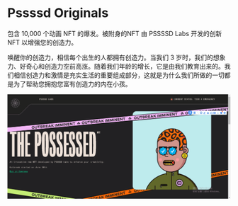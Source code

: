 # Pssssd Originals

包含 10,000 个动画 NFT 的爆发。被附身的NFT
由 PSSSSD Labs 开发的创新 NFT 以增强您的创造力。

唤醒你的创造力，相信每个出生的人都拥有创造力。当我们 3 岁时，我们的想象力、好奇心和创造力空前高涨。随着我们年龄的增长，它是由我们教育出来的。我们相信创造力和激情是充实生活的重要组成部分，这就是为什么我们所做的一切都是为了帮助您拥抱您富有创造力的内在小孩。

![nft](465132.png)
